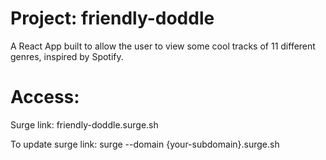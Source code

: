 # Project: friendly-doddle
A React App built to allow the user to view some cool tracks of 11 different genres, inspired by Spotify.

# Access:
Surge link:
friendly-doddle.surge.sh

To update surge link:
surge --domain {your-subdomain}.surge.sh

